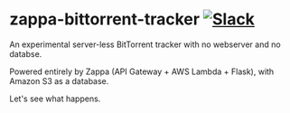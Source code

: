 # zappa-bittorrent-tracker [![Slack](https://img.shields.io/badge/chat-slack-ff69b4.svg)](https://slack.zappa.io/)

An experimental server-less BitTorrent tracker with no webserver and no databse.

Powered entirely by Zappa (API Gateway + AWS Lambda + Flask), with Amazon S3 as a database.

Let's see what happens.